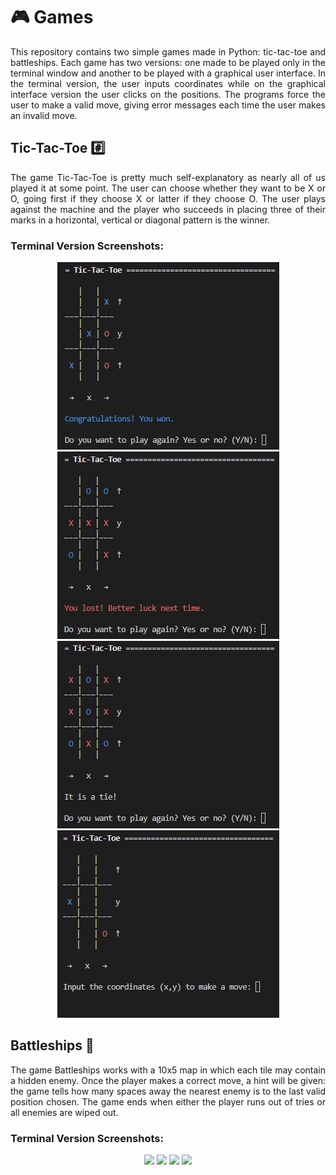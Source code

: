 # :video_game: Games

<p align="justify">
This repository contains two simple games made in Python: tic-tac-toe and battleships. Each game has two versions: one made to be played only in the terminal window and another to be played with a graphical user interface. In the terminal version, the user inputs coordinates while on the graphical interface version the user clicks on the positions. The programs force the user to make a valid move, giving error messages each time the user makes an invalid move.
</p>

## Tic-Tac-Toe :hash:

<p align="justify">
The game Tic-Tac-Toe is pretty much self-explanatory as nearly all of us played it at some point. The user can choose whether they want to be X or O, going first if they choose X or latter if they choose O. The user plays against the machine and the player who succeeds in placing three of their marks in a horizontal, vertical or diagonal pattern is the winner.
</p>

### Terminal Version Screenshots:
<p align = "center">
<img src = "Screenshots/001A.PNG"> <img src = "Screenshots/002A.PNG"> <img src = "Screenshots/003A.PNG"> <img src = "Screenshots/004A.PNG">
</p>

## Battleships :ship:

<p align="justify">
The game Battleships works with a 10x5 map in which each tile may contain a hidden enemy. Once the player makes a correct move, a hint will be given: the game tells how many spaces away the nearest enemy is to the last valid position chosen. The game ends when either the player runs out of tries or all enemies are wiped out.
</p>

### Terminal Version Screenshots:

<p align = "center">
<img src = "battleships1A.PNG"> <img src = "Battleships_2A.PNG"> <img src = "Battleships_3A.PNG"> <img src = "Battleships_4A.PNG">
</p>

